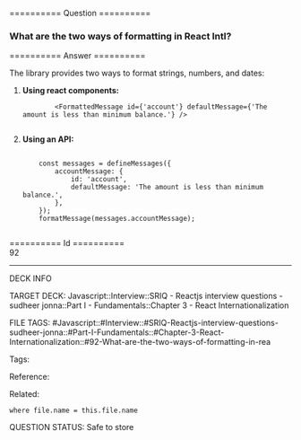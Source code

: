 ========== Question ==========  

### What are the two ways of formatting in React Intl?  

========== Answer ==========  

The library provides two ways to format strings, numbers, and dates:

1.  **Using react components:**

    <!-- codeblock-start -->
    <pre><code class="hljs language-jsx">        &#x3C;<span class="hljs-title class_">FormattedMessage</span> id={<span class="hljs-string">'account'</span>} defaultMessage={<span class="hljs-string">'The amount is less than minimum balance.'</span>} />
        </code></pre>
    <!-- codeblock-end -->

2.  **Using an API:**

    <!-- codeblock-start -->
    <pre><code class="hljs language-javascript">
        <span class="hljs-keyword">const</span> messages = <span class="hljs-title function_">defineMessages</span>({
            <span class="hljs-attr">accountMessage</span>: {
                <span class="hljs-attr">id</span>: <span class="hljs-string">'account'</span>,
                <span class="hljs-attr">defaultMessage</span>: <span class="hljs-string">'The amount is less than minimum balance.'</span>,
            },
        });
        <span class="hljs-title function_">formatMessage</span>(messages.<span class="hljs-property">accountMessage</span>);
        </code></pre>
    <!-- codeblock-end -->

========== Id ==========  
92

---

DECK INFO

TARGET DECK: Javascript::Interview::SRIQ - Reactjs interview questions - sudheer jonna::Part I - Fundamentals::Chapter 3 - React Internationalization

FILE TAGS: #Javascript::#Interview::#SRIQ-Reactjs-interview-questions-sudheer-jonna::#Part-I-Fundamentals::#Chapter-3-React-Internationalization::#92-What-are-the-two-ways-of-formatting-in-rea

Tags:

Reference:

Related:

```dataview
where file.name = this.file.name
```
QUESTION STATUS: Safe to store
